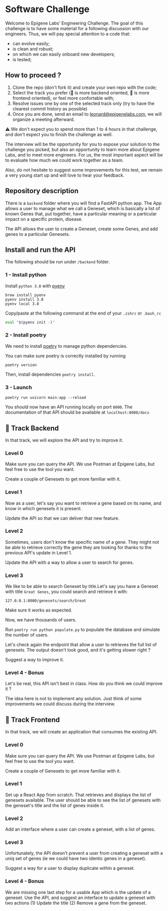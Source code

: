 # Software Challenge

Welcome to Epigene Labs' Engineering Challenge. The goal of this challenge is to have some material for a following discussion with our engineers. Thus, we will pay special attention to a code that:

- can evolve easily; 
- is clean and robust;
- on which we can easily onboard new developers;
- is tested;

## How to proceed ?

1. Clone the repo (don't fork it) and create your own repo with the code;
2. Select the track you prefer (🐍 is more backend oriented, 🌈 is more frontend oriented), or feel more confortable with;
3. Resolve issues one by one of the selected track only (try to have the clearest commit history as possible)
4. Once you are done, send an email to leonard@epigenelabs.com, we will organize a meeting afterward.

⚠️ We don't expect you to spend more than 1 to 4 hours in that challenge, and don't expect you to finish the challenge as well.

The interview will be the opportunity for you to expose your solution to the challenge you picked, but also an opportunity to learn more about Epigene Labs, and to meet more engineers. For us, the most important aspect will be to evaluate how much we could work together as a team. 

Also, do not hesitate to suggest some improvements for this test, we remain a very young start up and will love to hear your feedback. 

## Repository description

There is a `backend` folder where you will find a FastAPI python app. The App allows a user to manage what we call a Geneset, which is basically a list of known Genes that, put together, have a particular meaning or a particular impact on a specific protein, disease.

The API allows the user to create a Geneset, create some Genes, and add genes to a particular Genesets.

## Install and run the API

The following should be run under `/backend` folder.

### 1 - Install python

Install `python 3.8` with [pyenv](https://github.com/pyenv/pyenv)

```
brew install pyenv
pyenv install 3.8
pyenv local 3.8
```

Copy/paste at the following command at the end of your `.zshrc` or `.bash_rc`

```bash
eval "$(pyenv init -)"
```
### 2 - Install poetry

We need to install [poetry](https://python-poetry.org/docs/#installation) to manage python dependencies.

You can make sure poetry is correctly installed by running 

````
poetry version
````

Then, install dependencies `poetry install`.


### 3 - Launch


````
poetry run uvicorn main:app --reload
````

You should now have an API running locally on port `8000`. The documentation of that API should be available at `localhost:8000/docs`

## 🐍 Track Backend

In that track, we will explore the API and try to improve it.

### Level 0

Make sure you can query the API. We use Postman at Epigene Labs, but feel free to use the tool you want.

Create a couple of Genesets to get more familiar with it. 

### Level 1

Now as a user, let's say you want to retrieve a gene based on its name, and know in which genesets it is present. 

Update the API so that we can deliver that new feature.

### Level 2

Sometimes, users don't know the specific name of a gene. They might not be able to retrieve correctly the gene they are looking for thanks to the previous API's update in Level 1. 

Update the API with a way to allow a user to search for genes.


### Level 3

We like to be able to search Geneset by title.Let's say you have a Geneset with title `Great Genes`, you could search and retrieve it with: 

````
127.0.0.1:8000/genesets/search/Great
````
Make sure it works as expected.

Now, we have thousands of users. 

Run `poetry run python populate.py` to populate the database and simulate the number of users. 

Let's check again the endpoint that allow a user to retrieves the full list of genesets. The output doesn't look good, and it's getting slower right ? 

Suggest a way to improve it.

### Level 4 - Bonus

Let's be real, this API isn't best in class. How do you think we could improve it ?

The idea here is not to implement any solution. Just think of some improvements we could discuss during the interview.


## 🌈 Track Frontend 

In that track, we will create an application that consumes the existing API.

### Level 0

Make sure you can query the API. We use Postman at Epigene Labs, but feel free to use the tool you want.

Create a couple of Genesets to get more familiar with it. 

### Level 1

Set up a React App from scratch. That retrieves and displays the list of genesets available. The user should be able to see the list of genesets with the geneset's title and the list of genes inside it.

### Level 2

Add an interface where a user can create a geneset, with a list of genes.

### Level 3

Unfortunately, the API doesn't prevent a user from creating a geneset with a uniq set of genes (ie we could have two identic genes in a geneset). 

Suggest a way for a user to display duplicate within a geneset.

### Level 4 - Bonus

We are missing one last step for a usable App which is the update of a geneset. Use the API, and suggest an interface to update a geneset with two actions (1) Update the title (2) Remove a gene from the geneset. 
